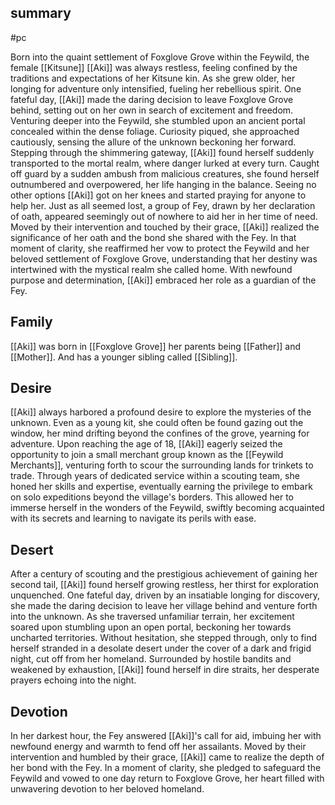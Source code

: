 ## summary
#pc

Born into the quaint settlement of Foxglove Grove within the Feywild, the female [[Kitsune]] [[Aki]] was always restless, feeling confined by the traditions and expectations of her Kitsune kin. As she grew older, her longing for adventure only intensified, fueling her rebellious spirit. One fateful day, [[Aki]] made the daring decision to leave Foxglove Grove behind, setting out on her own in search of excitement and freedom. Venturing deeper into the Feywild, she stumbled upon an ancient portal concealed within the dense foliage. Curiosity piqued, she approached cautiously, sensing the allure of the unknown beckoning her forward. Stepping through the shimmering gateway, [[Aki]] found herself suddenly transported to the mortal realm, where danger lurked at every turn. Caught off guard by a sudden ambush from malicious creatures, she found herself outnumbered and overpowered, her life hanging in the balance. Seeing no other options [[Aki]] got on her knees and started praying for anyone to help her. Just as all seemed lost, a group of Fey, drawn by her declaration of oath, appeared seemingly out of nowhere to aid her in her time of need. Moved by their intervention and touched by their grace, [[Aki]] realized the significance of her oath and the bond she shared with the Fey. In that moment of clarity, she reaffirmed her vow to protect the Feywild and her beloved settlement of Foxglove Grove, understanding that her destiny was intertwined with the mystical realm she called home. With newfound purpose and determination, [[Aki]] embraced her role as a guardian of the Fey.

## Family

[[Aki]] was born in [[Foxglove Grove]] her parents being [[Father]] and [[Mother]]. And has a younger sibling called [[Sibling]].

## Desire

[[Aki]] always harbored a profound desire to explore the mysteries of the unknown. Even as a young kit, she could often be found gazing out the window, her mind drifting beyond the confines of the grove, yearning for adventure. Upon reaching the age of 18, [[Aki]] eagerly seized the opportunity to join a small merchant group known as the [[Feywild Merchants]], venturing forth to scour the surrounding lands for trinkets to trade. Through years of dedicated service within a scouting team, she honed her skills and expertise, eventually earning the privilege to embark on solo expeditions beyond the village's borders. This allowed her to immerse herself in the wonders of the Feywild, swiftly becoming acquainted with its secrets and learning to navigate its perils with ease.

## Desert

After a century of scouting and the prestigious achievement of gaining her second tail, [[Aki]] found herself growing restless, her thirst for exploration unquenched. One fateful day, driven by an insatiable longing for discovery, she made the daring decision to leave her village behind and venture forth into the unknown. As she traversed unfamiliar terrain, her excitement soared upon stumbling upon an open portal, beckoning her towards uncharted territories. Without hesitation, she stepped through, only to find herself stranded in a desolate desert under the cover of a dark and frigid night, cut off from her homeland. Surrounded by hostile bandits and weakened by exhaustion, [[Aki]] found herself in dire straits, her desperate prayers echoing into the night.

## Devotion

In her darkest hour, the Fey answered [[Aki]]'s call for aid, imbuing her with newfound energy and warmth to fend off her assailants. Moved by their intervention and humbled by their grace, [[Aki]] came to realize the depth of her bond with the Fey. In a moment of clarity, she pledged to safeguard the Feywild and vowed to one day return to Foxglove Grove, her heart filled with unwavering devotion to her beloved homeland.
